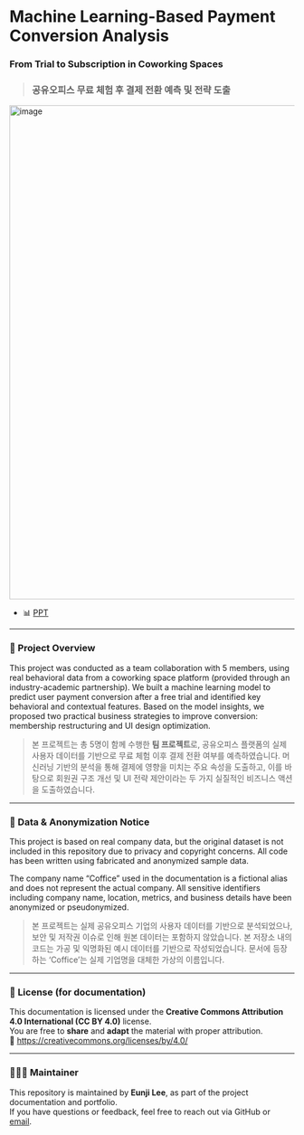 # Machine Learning-Based Payment Conversion Analysis
### From Trial to Subscription in Coworking Spaces
> ### 공유오피스 무료 체험 후 결제 전환 예측 및 전략 도출

<img width="1175" height="874" alt="image" src="https://github.com/user-attachments/assets/56405d2d-4ea3-49e1-ac4a-63a10916c89a" />

- 📊 [PPT](https://www.canva.com/design/DAGsjo36ZiA/Ex5QmggvI9irnZD4fXNjEA/edit?utm_content=DAGsjo36ZiA&utm_campaign=designshare&utm_medium=link2&utm_source=sharebutton)

---

### 🤝 Project Overview
This project was conducted as a team collaboration with 5 members, using real behavioral data from a coworking space platform (provided through an industry-academic partnership).
We built a machine learning model to predict user payment conversion after a free trial and identified key behavioral and contextual features. Based on the model insights, we proposed two practical business strategies to improve conversion: membership restructuring and UI design optimization.
> 본 프로젝트는 총 5명이 함께 수행한 **팀 프로젝트**로, 공유오피스 플랫폼의 실제 사용자 데이터를 기반으로 무료 체험 이후 결제 전환 여부를 예측하였습니다.
> 머신러닝 기반의 분석을 통해 결제에 영향을 미치는 주요 속성을 도출하고, 이를 바탕으로 회원권 구조 개선 및 UI 전략 제안이라는 두 가지 실질적인 비즈니스 액션을 도출하였습니다.

---

### 📁 Data & Anonymization Notice
This project is based on real company data, but the original dataset is not included in this repository due to privacy and copyright concerns.
All code has been written using fabricated and anonymized sample data.

The company name “Coffice” used in the documentation is a fictional alias and does not represent the actual company.
All sensitive identifiers including company name, location, metrics, and business details have been anonymized or pseudonymized.

> 본 프로젝트는 실제 공유오피스 기업의 사용자 데이터를 기반으로 분석되었으나, 보안 및 저작권 이슈로 인해 원본 데이터는 포함하지 않았습니다.
> 본 저장소 내의 코드는 가공 및 익명화된 예시 데이터를 기반으로 작성되었습니다.
> 문서에 등장하는 ‘Coffice’는 실제 기업명을 대체한 가상의 이름입니다.
---

### 📄 License (for documentation)

This documentation is licensed under the **Creative Commons Attribution 4.0 International (CC BY 4.0)** license.  
You are free to **share** and **adapt** the material with proper attribution.  
🔗 https://creativecommons.org/licenses/by/4.0/

---

### 🙋🏻‍♀️ Maintainer

This repository is maintained by **Eunji Lee**, as part of the project documentation and portfolio.  
If you have questions or feedback, feel free to reach out via GitHub or [email](olozl1228@gmail.com).

